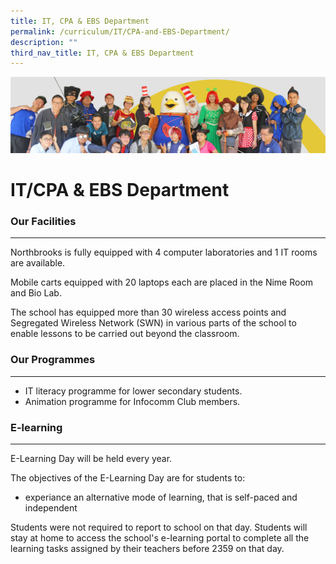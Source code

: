 ```yaml
---
title: IT, CPA & EBS Department
permalink: /curriculum/IT/CPA-and-EBS-Department/
description: ""
third_nav_title: IT, CPA & EBS Department
---
```



![](/images/curriculum.jpg)

IT/CPA & EBS Department
=======================

### Our Facilities
--------------

Northbrooks is fully equipped with 4 computer laboratories and 1 IT rooms are available.

Mobile carts equipped with 20 laptops each are placed in the Nime Room and Bio Lab.

The school has equipped more than 30 wireless access points and Segregated Wireless Network (SWN) in various parts of the school to enable lessons to be carried out beyond the classroom.

  
### Our Programmes 
------------------

*   IT literacy programme for lower secondary students.
*   Animation programme for Infocomm Club members.

  

### E-learning
----------

E-Learning Day will be held every year.

The objectives of the E-Learning Day are for students to:

*   experiance an alternative mode of learning, that is self-paced and independent

Students were not required to report to school on that day. Students will stay at home to access the school's e-Iearning portal to complete all the learning tasks assigned by their teachers before 2359 on that day.